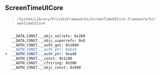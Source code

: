 ## ScreenTimeUICore

> `/System/Library/PrivateFrameworks/ScreenTimeUICore.framework/ScreenTimeUICore`

```diff

   __DATA_CONST.__objc_selrefs: 0x260
   __DATA_CONST.__objc_superrefs: 0x8
   __AUTH_CONST.__auth_got: 0x1040
-  __AUTH_CONST.__auth_ptr: 0xbc0
+  __AUTH_CONST.__auth_ptr: 0xad8
   __AUTH_CONST.__const: 0x1c80
   __AUTH_CONST.__cfstring: 0x500
   __AUTH_CONST.__objc_const: 0x990

```
